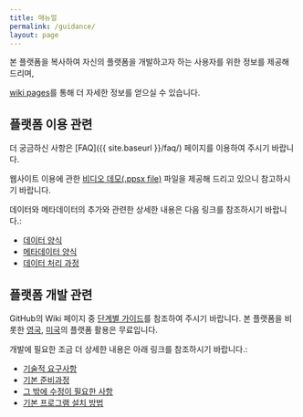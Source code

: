 ```yaml
---
title: 매뉴얼
permalink: /guidance/
layout: page
---
```


본 플랫폼을 복사하여 자신의 플랫폼을 개발하고자 하는 사용자를 위한 정보를 제공해 드리며,

<a href="https://github.com/kostat-sdg-kor/sdg-indicators/wiki" onClick='ga("send", "event", "Guidance", "wiki", "wiki homepage")'>wiki pages</a>를 통해 더 자세한 정보를 얻으실 수 있습니다.

## 플랫폼 이용 관련
더 궁금하신 사항은 [FAQ]({{ site.baseurl }}/faq/) 페이지를 이용하여 주시기 바랍니다.

웹사이트 이용에 관한 <a href="{{site.baseurl}}/public/NRP VIDEO DEMO May2018.ppsx" onClick='ga("send", "event", "Guidance", "presentation", "view presentation")'>비디오 데모(.ppsx file)</a> 파일을 제공해 드리고 있으니 참고하시기 바랍니다.

데이터와 메타데이터의 추가와 관련한 상세한 내용은 다음 링크를 참조하시기 바랍니다.:
- <a href="https://github.com/kostat-sdg-kor/sdg-indicators/wiki/Raw-data-format" onClick='ga("send", "event", "Guidance", "wiki", "raw data format")'>데이터 양식</a>
-	<a href="https://github.com/kostat-sdg-kor/sdg-indicators/wiki/Metadata-format" onClick='ga("send", "event", "Guidance", "wiki", "metadata format")'>메타데이터 양식</a>
- <a href="https://github.com/kostat-sdg-kor/sdg-indicators/wiki/Data-scenarios-and-characteristics" onClick='ga("send", "event", "Guidance", "wiki", "data scenarios and characteristics")'>데이터 처리 과정 </a>

## 플랫폼 개발 관련
GitHub의 Wiki 페이지 중 <a href="https://github.com/kostat-sdg-kor/sdg-indicators/wiki/Clone-your-own%3A-step-by-step-instructions-%28Windows%29" onClick='ga("send", "event", "Guidance", "wiki", "clone your own guidance")'>단계별 가이드</a>를 참조하여 주시기 바랍니다.
본 플랫폼을 비롯한 [영국](https://sustainabledevelopment-uk.github.io/), [미국](https://sdg.data.gov/)의 플랫폼 활용은 무료입니다.

개발에 필요한 조금 더 상세한 내용은 아래 링크를 참조하시기 바랍니다.:
-	<a href="https://github.com/kostat-sdg-kor/sdg-indicators/wiki/Required-skill-sets" onClick='ga("send", "event", "Guidance", "wiki", "required skill set")'>기술적 요구사항</a>
-	<a href="https://github.com/kostat-sdg-kor/sdg-indicators/wiki/How-do-we-create-our-own-NRP" onClick='ga("send", "event", "Guidance", "wiki", "how do we create our own nrp")'>기본 준비과정</a>
-	<a href="https://github.com/kostat-sdg-kor/sdg-indicators/wiki/What-do-we-need-to-change" onClick='ga("send", "event", "Guidance", "wiki", "what do we need to change")'>그 밖에 수정이 필요한 사항</a>
-	<a href="https://github.com/kostat-sdg-kor/sdg-indicators/wiki/Development-installation-instructions" onClick='ga("send", "event", "Guidance", "wiki", "development installation instructions")'>기본 프로그램 설치 방법</a>

